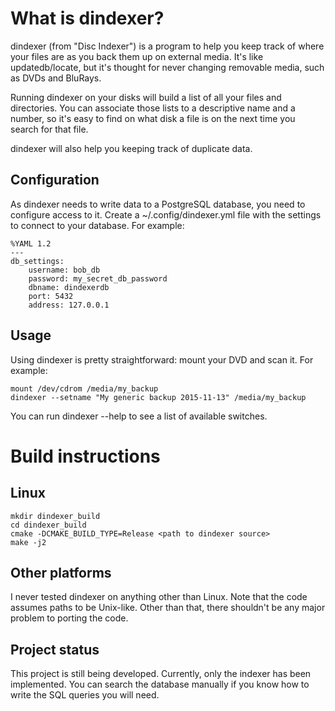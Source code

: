 #   What is dindexer?   #
dindexer (from "Disc Indexer") is a program to help you keep track of where your files are as you back them up on external media. It's like updatedb/locate, but it's thought for never changing removable media, such as DVDs and BluRays.

Running dindexer on your disks will build a list of all your files and directories. You can associate those lists to a descriptive name and a number, so it's easy to find on what disk a file is on the next time you search for that file.

dindexer will also help you keeping track of duplicate data.

##  Configuration  ##
As dindexer needs to write data to a PostgreSQL database, you need to configure access to it. Create a ~/.config/dindexer.yml file with the settings to connect to your database. For example:

    %YAML 1.2
    ---
    db_settings:
        username: bob_db
        password: my_secret_db_password
        dbname: dindexerdb
        port: 5432
        address: 127.0.0.1

##  Usage  ##
Using dindexer is pretty straightforward: mount your DVD and scan it. For example:

    mount /dev/cdrom /media/my_backup
    dindexer --setname "My generic backup 2015-11-13" /media/my_backup

You can run dindexer --help to see a list of available switches.

#   Build instructions   #
##  Linux  ##

    mkdir dindexer_build
    cd dindexer_build
    cmake -DCMAKE_BUILD_TYPE=Release <path to dindexer source>
    make -j2

##  Other platforms  ##
I never tested dindexer on anything other than Linux. Note that the code assumes paths to be Unix-like. Other than that, there shouldn't be any major problem to porting the code.

##  Project status  ##
This project is still being developed. Currently, only the indexer has been implemented. You can search the database manually if you know how to write the SQL queries you will need.